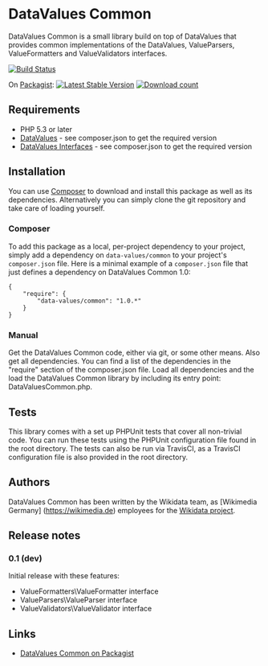 # DataValues Common

DataValues Common is a small library build on top of DataValues that provides common
implementations of the DataValues, ValueParsers, ValueFormatters and ValueValidators interfaces.

[![Build Status](https://secure.travis-ci.org/JeroenDeDauw/DataValuesCommon.png?branch=master)](http://travis-ci.org/JeroenDeDauw/DataValuesCommon)

On [Packagist](https://packagist.org/packages/data-values/common):
[![Latest Stable Version](https://poser.pugx.org/data-values/common/version.png)](https://packagist.org/packages/data-values/common)
[![Download count](https://poser.pugx.org/data-values/common/d/total.png)](https://packagist.org/packages/data-values/common)

## Requirements

* PHP 5.3 or later
* [DataValues](https://packagist.org/packages/data-values/data-values) -
see composer.json to get the required version
* [DataValues Interfaces](https://packagist.org/packages/data-values/interfaces) -
see composer.json to get the required version

## Installation

You can use [Composer](http://getcomposer.org/) to download and install
this package as well as its dependencies. Alternatively you can simply clone
the git repository and take care of loading yourself.

### Composer

To add this package as a local, per-project dependency to your project, simply add a
dependency on `data-values/common` to your project's `composer.json` file.
Here is a minimal example of a `composer.json` file that just defines a dependency on
DataValues Common 1.0:

    {
        "require": {
            "data-values/common": "1.0.*"
        }
    }

### Manual

Get the DataValues Common code, either via git, or some other means. Also get all dependencies.
You can find a list of the dependencies in the "require" section of the composer.json file.
Load all dependencies and the load the DataValues Common library by including its entry point:
DataValuesCommon.php.

## Tests

This library comes with a set up PHPUnit tests that cover all non-trivial code. You can run these
tests using the PHPUnit configuration file found in the root directory. The tests can also be run
via TravisCI, as a TravisCI configuration file is also provided in the root directory.

## Authors

DataValues Common has been written by the Wikidata team, as [Wikimedia Germany]
(https://wikimedia.de) employees for the [Wikidata project](https://wikidata.org/).

## Release notes

### 0.1 (dev)

Initial release with these features:

* ValueFormatters\ValueFormatter interface
* ValueParsers\ValueParser interface
* ValueValidators\ValueValidator interface

## Links

* [DataValues Common on Packagist](https://packagist.org/packages/data-values/common)